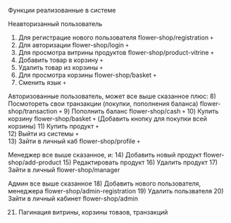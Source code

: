 Функции реализованные в системе 

Неавторизанный пользователь 
1) Для регистрацие нового пользователя  flower-shop/registration `+`
2) Для авторизации 			            flower-shop/login `+`
3) Для просмотра витрины продуктов 	    flower-shop/product-vitrine `+`
4) Добавить товар в корзину             `+`
5) Удалить товар из корзины             `+`
6) Для просмотра корзины 		        flower-shop/basket `+`
7) Сменить язык `+`

Авторизованные пользователь, может все выше сказанное плюс:
8) Посмотореть свои транзакции (покупки, пополнения баланса) flower-shop/transaction `+`
9) Пополнить баланс 					 flower-shop/cash  `+`
10) Купить корзину 					     flower-shop/basket `+` (Добавить кнопку для покупки всей корзины)
11) Купить продукт              `+`     
12) Выйти из системы 			`+`		 
13) Зайти в личный каб              flower-shop/profile `+`

Менеджер все выше сказанное, и:
14) Добавить новый продукт 				 flower-shop/add-product
15) Редактировать продукт 
16) Удалить продукт 
17) Зайти в личный                       flower-shop/manager	

Админ все выше сказанное
18) Добавить нового пользователя, менеджера flower-shop/admin-registration
19) Удалить пользвателя 
20) Зайти в личный кабинет  			flower-shop/admin

21) Пагинация витрины, корзины товаов, транзакций
